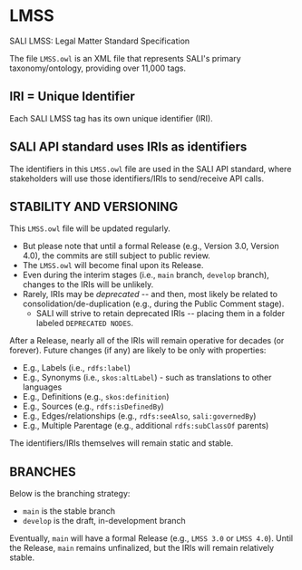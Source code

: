 # LMSS
SALI LMSS: Legal Matter Standard Specification

The file `LMSS.owl` is an XML file that represents SALI's primary taxonomy/ontology, providing over 11,000 tags.

## IRI = Unique Identifier
Each SALI LMSS tag has its own unique identifier (IRI). 

## SALI API standard uses IRIs as identifiers
The identifiers in this `LMSS.owl` file are used in the SALI API standard, where stakeholders will use those identifiers/IRIs to send/receive API calls.

## STABILITY AND VERSIONING
This `LMSS.owl` file will be updated regularly. 
- But please note that until a formal Release (e.g., Version 3.0, Version 4.0), the commits are still subject to public review. 
- The `LMSS.owl` will become final upon its Release. 
- Even during the interim stages (i.e., `main` branch, `develop` branch), changes to the IRIs will be unlikely. 
- Rarely, IRIs may be *deprecated* -- and then, most likely be related to consolidation/de-duplication (e.g., during the Public Comment stage). 
    - SALI will strive to retain deprecated IRIs -- placing them in a folder labeled `DEPRECATED NODES`. 

After a Release, nearly all of the IRIs will remain operative for decades (or forever). Future changes (if any) are likely to be only with properties:
- E.g., Labels (i.e., `rdfs:label`)
- E.g., Synonyms (i.e., `skos:altLabel`) - such as translations to other languages
- E.g., Definitions (e.g., `skos:definition`) 
- E.g., Sources (e.g., `rdfs:isDefinedBy`)
- E.g., Edges/relationships (e.g., `rdfs:seeAlso`, `sali:governedBy`)
- E.g., Multiple Parentage (e.g., additional `rdfs:subClassOf` parents)

The identifiers/IRIs themselves will remain static and stable.

## BRANCHES
Below is the branching strategy:
- `main` is  the stable branch
- `develop` is the draft, in-development branch

Eventually, `main` will have a formal Release (e.g., `LMSS 3.0` or `LMSS 4.0`). Until the Release, `main` remains unfinalized, but the IRIs will remain relatively stable.
